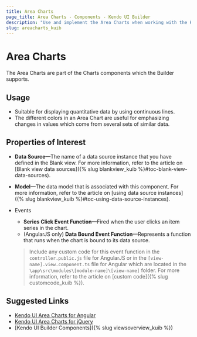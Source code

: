 ```yaml
---
title: Area Charts
page_title: Area Charts - Components - Kendo UI Builder
description: "Use and implement the Area Charts when working with the Kendo UI Builder tool for creating and managing Angular and AngularJS-based web applications."
slug: areacharts_kuib
---
```


# Area Charts

The Area Charts are part of the Charts components which the Builder supports.

## Usage

* Suitable for displaying quantitative data by using continuous lines.
* The different colors in an Area Chart are useful for emphasizing changes in values which come from several sets of similar data.

## Properties of Interest

* **Data Source**&mdash;The name of a data source instance that you have defined in the Blank view. For more information, refer to the article on [Blank view data sources]({% slug blankview_kuib %}#toc-blank-view-data-sources).
* **Model**&mdash;The data model that is associated with this component. For more information, refer to the article on [using data source instances]({% slug blankview_kuib %}#toc-using-data-source-instances).
* Events
    * **Series Click Event Function**&mdash;Fired when the user clicks an item series in the chart.
    * (AngularJS only) **Data Bound Event Function**&mdash;Represents a function that runs when the chart is bound to its data source.

    > Include any custom code for this event function in the `controller.public.js` file for AngularJS or in the `[view-name].view.component.ts` file for Angular which are located in the `\app\src\modules\[module-name]\[view-name]` folder. For more information, refer to the article on [custom code]({% slug customcode_kuib %}).

## Suggested Links

* [Kendo UI Area Charts for Angular](https://www.telerik.com/kendo-angular-ui/components/charts/series-types/area/)
* [Kendo UI Area Charts for jQuery](https://demos.telerik.com/kendo-ui/area-charts/index)
* [Kendo UI Builder Components]({% slug viewsoverview_kuib %})

